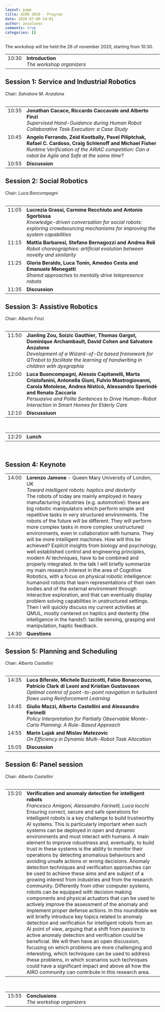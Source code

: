 ```yaml
---
layout: page
title: AIRO 2020 - Program
date: 2020-07-09 14:01
author: anzalones
comments: true
categories: []
---
```

<!-- wp:paragraph -->
<p>The workshop will be held the 26 of november 2020, starting from 10:30.</p>
<!-- /wp:paragraph -->

<!-- wp:html -->
<table>
	<tbody>
		<tr>
			<td style="width: 10%;vertical-align: top;text-align: left">10:30</td>
			<td><b>Introduction</b><br>
				<em>The workshop organizers</em></td>
		</tr>
	</tbody>
</table>
<h2>Session 1: Service and Industrial Robotics</h2>
Chair: <em>Salvatore M. Anzalone</em><br>&nbsp;
<table>
	<tbody>
		<tr>
			<td style="width: 10%;vertical-align: top;text-align: left">10:35</td>
			<td><b>Jonathan Cacace, Riccardo Caccavale and Alberto Finzi</b><br>
				<em>Supervised Hand-Guidance during Human Robot Collaborative Task Execution: a Case Study</em></td>
		</tr>
		<tr>
			<td style="width: 10%;vertical-align: top;text-align: left">10:45</td>
			<td><b>Angelo Ferrando, Zeid Kootbally, Pavel Piliptchak, Rafael C. Cardoso, Craig Schlenoff and Michael Fisher</b><br>
				<em>Runtime Verification of the ARIAC competition: Can a robot be Agile and Safe at the same time?</em></td>
		</tr>
		<tr>
			<td style="width: 10%;vertical-align: top;text-align: left">10:55</td>
			<td><b>Discussion</b></td>
		</tr>
	</tbody>
</table>
<h2>Session 2: Social Robotics</h2>
Chair: <em>Luca Boncompagni</em><br>&nbsp;
<table>
	<tbody>
		<tr>
			<td style="width: 10%;vertical-align: top;text-align: left">11:05</td>
			<td><b>Lucrezia Grassi, Carmine Recchiuto and Antonio Sgorbissa</b><br>
				<em>Knowledge-driven conversation for social robots: exploring crowdsourcing mechanisms for improving the system capabilities</em></td>
		</tr>
		<tr>
			<td style="width: 10%;vertical-align: top;text-align: left">11:15</td>
			<td><b>Mattia Barbaresi, Stefano Bernagozzi and Andrea Roli</b><br>
				<em>Robot choreographies: artificial evolution between novelty and similarity</em></td>
		</tr>
		<tr>
			<td style="width: 10%;vertical-align: top;text-align: left">11:25</td>
			<td><b>Gloria Beraldo, Luca Tonin, Amedeo Cesta and Emanuele Menegatti</b><br>
				<em>Shared approaches to mentally drive telepresence robots</em></td>
		</tr>
		<tr>
			<td style="width: 10%;vertical-align: top;text-align: left">11:35</td>
			<td><b>Discussion</b></td>
		</tr>
	</tbody>
</table>
<h2>Session 3: Assistive Robotics</h2>
Chair: <em>Alberto Finzi</em><br>&nbsp;
<table>
	<tbody>
		<tr>
			<td style="width: 10%;vertical-align: top;text-align: left">11:50</td>
			<td><b>Jianling Zou, Soizic Gauthier, Thomas Gargot, Dominique Archambault, David Cohen and Salvatore Anzalone</b><br>
				<em>Development of a Wizard-of-Oz based framework for QTrobot to facilitate the learning of handwriting in children with dysgraphia</em></td>
		</tr>
		<tr>
			<td style="width: 10%;vertical-align: top;text-align: left">12:00</td>
			<td><b>Luca Buoncompagni, Alessio Capitanelli, Marta Cristofanini, Antonella Giuni, Fulvio Mastrogiovanni, Carola Motolese, Andrea Nisticò, Alessandro Sperindè and Renato Zaccaria</b><br>
				<em>Persuasive and Polite Sentences to Drive Human-Robot Interaction in Smart Homes for Elderly Care</em></td>
		</tr>
		<tr>
			<td style="width: 10%;vertical-align: top;text-align: left">12:10</td>
			<td><b>Discussiuon</b></td>
		</tr>
	</tbody>
</table>
&nbsp;
<table>
	<tbody>
		<tr>
			<td style="width: 10%;vertical-align: top;text-align: left">12:20</td>
			<td><b>Lunch</b></td>
		</tr>
	</tbody>
</table>
&nbsp;
<h2>Session 4: Keynote</h2>
<table>
	<tbody>
		<tr>
			<td style="width: 10%;vertical-align: top;text-align: left">14:00</td>
			<td><b>Lorenzo Jamone</b> - Queen Mary University of London, UK<br>
			<em>Toward intelligent robots: haptics and dexterity</em><br>
			The robots of today are mainly employed in heavy manufacturing industries (e.g. automotive):  these are big robotic manipulators which perform simple and repetitive tasks in very structured environments. The robots of the future will be different. They will perform more complex tasks in more complex unstructured environments, even in collaboration with humans. They will be more intelligent machines. How will this be achieved? Explicit insights from biology and psychology, well established control and engineering principles, modern AI techniques, have to be combined and properly integrated. In the talk I will briefly summarize my main research interest in the area of Cognitive Robotics, with a focus on physical robotic intelligence: humanoid robots that learn representations of their own bodies and of the external environment through interactive exploration, and that can eventually display problem solving capabilities in unstructured settings. Then I will quickly discuss my current activities at QMUL, mostly centered on haptics and dexterity (the intelligence in the hands!): tactile sensing, grasping and manipulation, haptic feedback.
			</td>
		</tr>
		<tr>
			<td style="width: 10%;vertical-align: top;text-align: left">14:30</td>
			<td><b>Questions</b></td>
		</tr>
	</tbody>
</table>
<h2>Session 5: Planning and Scheduling</h2>
Chair: <em>Alberto Castellini</em><br>&nbsp;
<table>
	<tbody>
		<tr>
			<td style="width: 10%;vertical-align: top;text-align: left">14:35</td>
			<td><b>Luca Biferale, Michele Buzzicotti, Fabio Bonaccorso, Patricio Clark di Leoni and Kristian Gustavsson</b><br>
				<em>Optimal control of point-to-point navigation in turbulent flows using Reinforcement Learning</em></td>
		</tr>
		<tr>
			<td style="width: 10%;vertical-align: top;text-align: left">14:45</td>
			<td><b>Giulio Mazzi, Alberto Castellini and Alessandro Farinelli</b><br>
				<em>Policy Interpretation for Partially Observable Monte-Carlo Planning: A Rule-Based Approach</em></td>
		</tr>
		<tr>
			<td style="width: 10%;vertical-align: top;text-align: left">14:55</td>
			<td><b>Marin Lujak and Mislav Matezovic</b><br>
				<em>On Efficiency in Dynamic Multi-Robot Task Allocation</em></td>
		</tr>
		<tr>
			<td style="width: 10%;vertical-align: top;text-align: left">15:05</td>
			<td><b>Discussion</b></td>
		</tr>
	</tbody>
</table>
<h2>Session 6: Panel session</h2>
Chair: <em>Alberto Castellini</em><br>&nbsp;
<table>
	<tbody>
		<tr>
			<td style="width: 10%;vertical-align: top;text-align: left">15:20</td>
			<td><b>Verification and anomaly detection for intelligent robots</b><br>
				<em>Francesco Amigoni, Alessandro Farinelli, Luca Iocchi</em><br>
				Ensuring correct, secure and safe operations for intelligent robots is a key challenge to build trustworthy AI systems. This is particularly important when such systems can be deployed in open and dynamic environments and must interact with humans. A main element to improve robustness and, eventually, to build trust in these systems is the ability to monitor their operations by detecting anomalous behaviours and avoiding unsafe actions or wrong decisions. Anomaly detection techniques and verification approaches can be used to achieve these aims and are subject of a growing interest from industries and from the research community. Differently from other computer systems, robots can be equipped with decision making components and physical actuators that can be used to actively improve the assessment of the anomaly and implement proper defense actions. In this roundtable we will briefly introduce key topics related to anomaly detection and verification for intelligent robots from an AI point of view, arguing that a shift from passive to active anomaly detection and verification could be beneficial. We will then have an open discussion, focusing on which problems are more challenging and interesting, which techniques can be used to address these problems, in which scenarios such techniques could have a significant impact and above all how the AIRO community can contribute in this research area.
			</td>
		</tr>
	</tbody>
</table>
&nbsp;
<table>
	<tbody>
		<tr>
			<td style="width: 10%;vertical-align: top;text-align: left">15:55</td>
			<td><b>Conclusions</b><br>
				<em>The workshop organizers</em></td>
		</tr>
	</tbody>
</table>
<!-- /wp:html -->
